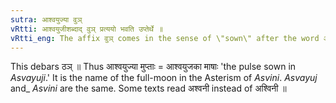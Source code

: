 ```yaml
---
sutra: आश्वयुज्या वुञ्
vRtti: आश्वयुजीशब्दाद् वुञ् प्रत्ययो भवति उप्तेर्थे ॥
vRtti_eng: The affix वुञ् comes in the sense of \"sown\" after the word आश्वयुजी ॥
---
```

This debars ठञ् ॥ Thus आश्वयुज्या मुप्ताः = आश्वयुजका माषाः 'the pulse sown in _Asvayuji_.' It is the name of the full-moon in the Asterism of _Asvini_. _Asvayuj_ and_ _Asvini_ are the same. Some texts read अश्वनी instead of अश्विनी ॥
